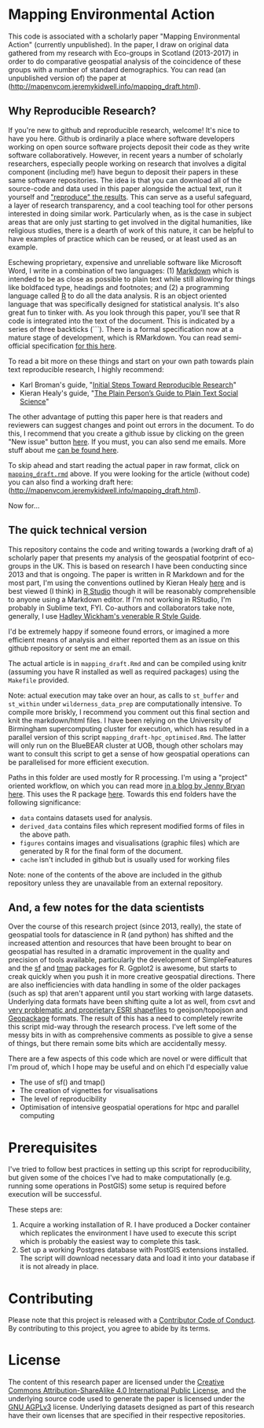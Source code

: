 # Mapping Environmental Action

This code is associated with a scholarly paper "Mapping Environmental Action" (currently unpublished). In the paper, I draw on original data gathered from my research with Eco-groups in Scotland (2013-2017) in order to do comparative geospatial analysis of the coincidence of these groups with a number of standard demographics. You can read (an unpublished version of) the paper at (http://mapenvcom.jeremykidwell.info/mapping_draft.html).

## Why Reproducible Research? ##

If you're new to github and reproducible research, welcome! It's nice to have you here. Github is ordinarily a place where software developers working on open source software projects deposit their code as they write software collaboratively. However, in recent years a number of scholarly researchers, especially people working on research that involves a digital component (including me!) have begun to deposit their papers in these same software repositories. The idea is that you can download all of the source-code and data used in this paper alongside the actual text, run it yourself and ["reproduce" the results](http://kbroman.org/steps2rr/). This can serve as a useful safeguard, a layer of research transparency, and a cool teaching tool for other persons interested in doing similar work. Particularly when, as is the case in subject areas that are only just starting to get involved in the digital humanities, like religious studies, there is a dearth of work of this nature, it can be helpful to have examples of practice which can be reused, or at least used as an example.

Eschewing proprietary, expensive and unreliable software like Microsoft Word, I write in a combination of two languages: (1) [Markdown](https://en.wikipedia.org/wiki/Markdown) which is intended to be as close as possible to plain text while still allowing for things like boldfaced type, headings and footnotes; and (2) a programming language called [R](https://en.wikipedia.org/wiki/R_(programming_language)) to do all the data analysis. R is an object oriented language that was specifically designed for statistical analysis. It's also great fun to tinker with. As you look through this paper, you'll see that R code is integrated into the text of the document. This is indicated by a series of three backticks (```). There is a formal specification now at a mature stage of development, which is RMarkdown. You can read semi-official specification [for this here](https://bookdown.org/yihui/rmarkdown/pdf-document.html).

To read a bit more on these things and start on your own path towards plain text reproducible research, I highly recommend:
- Karl Broman's guide, "[Initial Steps Toward Reproducible Research](http://kbroman.org/steps2rr/)"
- Kieran Healy's guide, "[The Plain Person’s Guide to Plain Text Social Science](http://kieranhealy.org/files/papers/plain-person-text.pdf)"

The other advantage of putting this paper here is that readers and reviewers can suggest changes and point out errors in the document. To do this, I recommend that you create a github issue by clicking on the green "New issue" button [here](https://github.com/kidwellj/mapping_environmental_action/issues). If you must, you can also send me emails. More stuff about me [can be found here](http://jeremykidwell.info). 

To skip ahead and start reading the actual paper in raw format, click on [`mapping_draft.rmd`](https://github.com/kidwellj/mapping_environmental_action/blob/master/mapping_draft.Rmd) above. If you were looking for the article (without code) you can also find a working draft here: (http://mapenvcom.jeremykidwell.info/mapping_draft.html).

Now for...

## The quick technical version ##

This repository contains the code and writing towards a (working draft of a) scholarly paper that presents my analysis of the geospatial footprint of eco-groups in the UK. This is based on research I have been conducting since 2013 and that is ongoing. The paper is written in R Markdown and for the most part, I'm using the conventions outlined by Kieran Healy [here](https://kieranhealy.org/blog/archives/2014/01/23/plain-text/) and is best viewed (I think) in [R Studio](https://www.rstudio.com) though it will be reasonably comprehensible to anyone using a Markdown editor. If I'm not working in RStudio, I'm probably in Sublime text, FYI. Co-authors and collaborators take note, generally, I use [Hadley Wickham's venerable R Style Guide](http://adv-r.had.co.nz/Style.html). 

I'd be extremely happy if someone found errors, or imagined a more efficient means of analysis and either reported them as an issue on this github repository or sent me an email.

The actual article is in `mapping_draft.Rmd` and can be compiled using knitr (assuming you have R installed as well as required packages) using the `Makefile` provided.

Note: actual execution may take over an hour, as calls to `st_buffer` and `st_within` under `wilderness_data_prep` are computationally intensive. To compile more briskly, I recommend you comment out this final section and knit the markdown/html files. I have been relying on the University of Birmingham supercomputing cluster for execution, which has resulted in a parallel version of this script `mapping_draft-hpc_optimised.Rmd`. The latter will only run on the BlueBEAR cluster at UOB, though other scholars may want to consult this script to get a sense of how geospatial operations can be parallelised for more efficient execution.

Paths in this folder are used mostly for R processing. I'm using a "project" oriented workflow, on which you can read more [in a blog by Jenny Bryan here](https://www.tidyverse.org/blog/2017/12/workflow-vs-script/). This uses the R package [here](https://cran.r-project.org/web/packages/here/index.html).
Towards this end folders have the following significance:

- `data` contains datasets used for analysis.
- `derived_data` contains files which represent modified forms of files in the above path.
- `figures` contains images and visualisations (graphic files) which are generated by R for the final form of the document.
- `cache` isn't included in github but is usually used for working files

Note: none of the contents of the above are included in the github repository unless they are unavailable from an external repository.

## And, a few notes for the data scientists

Over the course of this research project (since 2013, really), the state of geospatial tools for datascience in R (and python) has shifted and the increased attention and resources that have been brought to bear on geospatial has resulted in a dramatic improvement in the quality and precision of tools available, particularly the development of SimpleFeatures and the [sf](https://github.com/r-spatial/sf) and [tmap](https://github.com/mtennekes/tmap) packages for R. Ggplot2 is awesome, but starts to creak quickly when you push it in more creative geospatial directions. There are also inefficiencies with data handling in some of the older packages (such as sp) that aren't apparent until you start working with large datasets. Underlying data formats have been shifting quite a lot as well, from csvt and [very problematic and proprietary ESRI shapefiles](http://switchfromshapefile.org/) to geojson/topojson and [Geopackage](http://switchfromshapefile.org/#geopackage) formats. The result of this has a need to completely rewrite this script mid-way through the research process. I've left some of the messy bits in with as comprehensive comments as possible to give a sense of things, but there remain some bits which are accidentally messy.

There are a few aspects of this code which are novel or were difficult that I'm proud of, which I hope may be useful and on ehich I'd especially value 

- The use of sf() and tmap()
- The creation of vignettes for visualisations
- The level of reproducibility
- Optimisation of intensive geospatial operations for htpc and parallel computing

# Prerequisites 

I've tried to follow best practices in setting up this script for reproducibility, but given some of the choices I've had to make computationally (e.g. running some operations in PostGIS) some setup is required before execution will be successful.

These steps are:

1. Acquire a working installation of R. I have produced a Docker container which replicates the environment I have used to execute this script which is probably the easiest way to complete this task.
2. Set up a working Postgres database with PostGIS extensions installed. The script will download necessary data and load it into your database if it is not already in place.

# Contributing

Please note that this project is released with a [Contributor Code of Conduct](CODE_OF_CONDUCT.md). By contributing to this project, you agree to abide by its terms.

# License

The content of this research paper are licensed under the [Creative Commons Attribution-ShareAlike 4.0 International Public License](https://creativecommons.org/licenses/by-sa/4.0/legalcode), and the underlying source code used to generate the paper is licensed under the [GNU AGPLv3](https://www.gnu.org/licenses/agpl-3.0.en.html) license. Underlying datasets designed as part of this research have their own licenses that are specified in their respective repositories.
